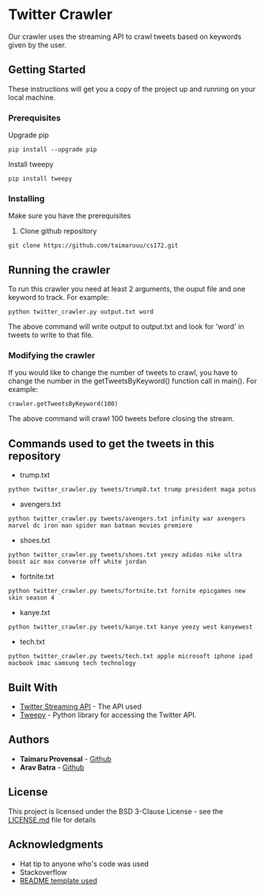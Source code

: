 # Twitter Crawler

Our crawler uses the streaming API to crawl tweets based on keywords given by the user.

## Getting Started

These instructions will get you a copy of the project up and running on your local machine.

### Prerequisites

Upgrade pip

```
pip install --upgrade pip
```
Install tweepy
```
pip install tweepy
```

### Installing

Make sure you have the prerequisites

1. Clone github repository

```
git clone https://github.com/taimaruuu/cs172.git
```

## Running the crawler

To run this crawler you need at least 2 arguments, the ouput file and one keyword to track.
For example:
```
python twitter_crawler.py output.txt word
```
The above command will write output to output.txt and look for 'word' in tweets to write to that file.

### Modifying the crawler

If you would like to change the number of tweets to crawl, you have to change the number in the getTweetsByKeyword() function call in main().
For example:
```
crawler.getTweetsByKeyword(100)
```
The above command will crawl 100 tweets before closing the stream.

## Commands used to get the tweets in this repository

* trump.txt
```
python twitter_crawler.py tweets/trump8.txt trump president maga potus
```

* avengers.txt
```
python twitter_crawler.py tweets/avengers.txt infinity war avengers marvel dc iron man spider man batman movies premiere
```

* shoes.txt
```
python twitter_crawler.py tweets/shoes.txt yeezy adidas nike ultra boost air max converse off white jordan
```

* fortnite.txt
```
python twitter_crawler.py tweets/fortnite.txt fornite epicgames new skin season 4
```

* kanye.txt
```
python twitter_crawler.py tweets/kanye.txt kanye yeezy west kanyewest
```

* tech.txt
```
python twitter_crawler.py tweets/tech.txt apple microsoft iphone ipad macbook imac samsung tech technology
```

## Built With

* [Twitter Streaming API](https://developer.twitter.com/en/docs) - The API used
* [Tweepy](http://www.tweepy.org) - Python library for accessing the Twitter API.

## Authors

* **Taimaru Provensal** - [Github](https://github.com/taimaruuu)
* **Arav Batra** - [Github](https://github.com/aravbatra)

## License

This project is licensed under the BSD 3-Clause License - see the [LICENSE.md](LICENSE.md) file for details

## Acknowledgments

* Hat tip to anyone who's code was used
* Stackoverflow
* [README template used](https://gist.github.com/PurpleBooth/109311bb0361f32d87a2)
